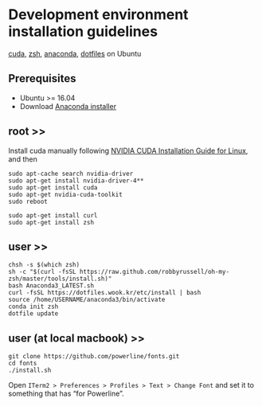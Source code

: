 # Development environment installation guidelines

[cuda](https://docs.nvidia.com/cuda/cuda-installation-guide-linux/index.html), [zsh](https://github.com/ohmyzsh/ohmyzsh), [anaconda](https://www.anaconda.com/), [dotfiles](https://github.com/wookayin/dotfiles) on Ubuntu

## Prerequisites
* Ubuntu >= 16.04
* Download [Anaconda installer](https://www.anaconda.com/products/individual)

## root >>
Install cuda manually following [NVIDIA CUDA Installation Guide for Linux](https://docs.nvidia.com/cuda/cuda-installation-guide-linux/index.html), and then


    sudo apt-cache search nvidia-driver
    sudo apt-get install nvidia-driver-4**
    sudo apt-get install cuda
    sudo apt-get nvidia-cuda-toolkit
    sudo reboot
    
    sudo apt-get install curl
    sudo apt-get install zsh

## user >>
    chsh -s $(which zsh)
    sh -c "$(curl -fsSL https://raw.github.com/robbyrussell/oh-my-zsh/master/tools/install.sh)"
    bash Anaconda3_LATEST.sh
    curl -fsSL https://dotfiles.wook.kr/etc/install | bash
    source /home/USERNAME/anaconda3/bin/activate
    conda init zsh
    dotfile update

## user (at local macbook) >>
    git clone https://github.com/powerline/fonts.git
    cd fonts
    ./install.sh
    
 Open `ITerm2 > Preferences > Profiles > Text > Change Font` and set it to something that has “for Powerline”.
